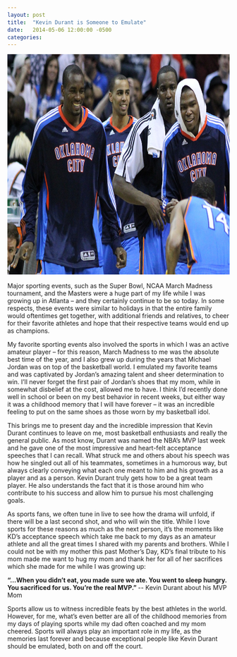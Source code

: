 ```yaml
---
layout: post
title:  "Kevin Durant is Someone to Emulate"
date:   2014-05-06 12:00:00 -0500
categories: 
---
```


<img src="/assets/4_OKC_players_in_2011.jpg" alt="Kevin Durant with OKC Teammates" height="500"  style="width: 100%"> 

<p>
Major sporting events, such as the Super Bowl, NCAA March Madness tournament, and the Masters were a huge part of my life 
while I was growing up in Atlanta – and they certainly continue to be so today.  In some respects, these events were similar to holidays in that the entire family would oftentimes get together, with additional friends and relatives, to cheer for their favorite athletes and hope that their respective teams would end up as champions.</p>

<p>My favorite sporting events also involved the sports in which I was an active amateur player – for this reason, March Madness to me was the absolute best time of the year, and I also grew up during the years that Michael Jordan was on top of the basketball world.  I emulated my favorite teams and was captivated by Jordan’s amazing talent and sheer determination to win. I’ll never forget the first pair of Jordan’s shoes that my mom, while in somewhat disbelief at the cost, allowed me to have. I think I’d recently done well in school or been on my best behavior in recent weeks, but either way it was a childhood memory that I will have forever – it was an incredible feeling to put on the same shoes as those worn by my basketball idol.</p>

<p>This brings me to present day and the incredible impression that Kevin Durant continues to leave on me, most basketball 
enthusiasts and really the general public. As most know, Durant was named the NBA’s MVP last week and he gave one of the most 
impressive and heart-felt acceptance speeches that I can recall. What struck me and others about his speech was how he singled 
out all of his teammates, sometimes in a humorous way, but always clearly conveying what each one meant to him and his growth 
as a player and as a person. Kevin Durant truly gets how to be a great team player. He also understands the fact that it is 
those around him who contribute to his success and allow him to pursue his most challenging goals.

<p>As sports fans, we often tune in live to see how the drama will unfold, if there will be a last second shot, and who will win the title. While I love sports for these reasons as much as the next person, it’s the moments like KD’s acceptance speech 
which take me back to my days as an amateur athlete and all the great times I shared with my parents and brothers. 
While I could not be with my mother this past Mother’s Day, KD’s final tribute to his mom made me want to hug my mom and 
thank her for all of her sacrifices which she made for me while I was growing up:</p>

<p>
<strong>“…When you didn’t eat, you made sure we ate. You went to sleep hungry. You sacrificed for us. You’re the real MVP.” </strong>
-- Kevin Durant about his MVP Mom
</p>

<p>Sports allow us to witness incredible feats by the best athletes in the world. However, for me, what’s even better are all 
of the childhood memories from my days of playing sports while my dad often coached and my mom cheered. 
Sports will always play an important role in my life, as the memories last forever and because exceptional people like Kevin Durant should be emulated, both on and off the court.
</p>
